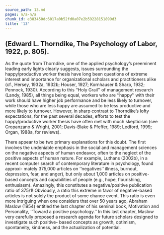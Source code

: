 ```yaml
---
source_path: 13.md
pages: n/a-n/a
chunk_id: e383450dc6017a0b52fd0a07e2b59228151899d3
title: '13'
---
```

## (Edward L. Thorndike, The Psychology of Labor, 1922, p. 805).

As the quote from Thorndike, one of the applied psychology’s preeminent leading early lights clearly suggests, issues surrounding the happy/productive worker thesis have long been questions of extreme interest and importance for organizational scholars and practitioners alike (cf., Hersey, 1932a, 1932b; Houser, 1927; Kornhauser & Sharp, 1932; Pennock, 1930). According to this ‘‘Holy Grail’’ of management research (Landy, 1985), all things being equal, workers who are ‘‘happy’’ with their work should have higher job performance and be less likely to turnover, while those who are less happy are assumed to be less productive and more likely to turnover. However, in sharp contrast to Thorndike’s lofty expectations, for the past several decades, efforts to test the happy/productive worker thesis have often met with much skepticism (see Cropanzano & Wright, 2001; Davis-Blake & Pfeffer, 1989; Ledford, 1999; Organ, 1988a, for reviews).

There appear to be two primary explanations for this doubt. The ﬁrst involves the undeniable emphasis in the social and management sciences on the negative aspects of human endeavor, often to the neglect of the positive aspects of human nature. For example, Luthans (2002b), in a recent computer search of contemporary literature in psychology, found approxi- mately 375,000 articles on ‘‘negatives’’ illness, burnout, depression, fear, and anger), but only about 1,000 articles on positive-based concepts and capabilities of people (e.g., hope, ﬂourishing, enthusiasm). Amazingly, this constitutes a negative/positive publication ratio of 375/1! Obviously, a ratio this extreme in favor of negative-based articles is not solely the product of some chance event. This ratio is even more intriguing when one considers that over 50 years ago, Abraham Maslow (1954) entitled the last chapter of his seminal book, Motivation and Personality, ‘‘Toward a positive psychology.’’ In this last chapter, Maslow very carefully proposed a research agenda for future scholars designed to investigate such positive- based concepts as growth, optimism, spontaneity, kindness, and the actualization of potential.
